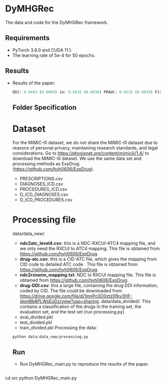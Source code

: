 # DyMHGRec
The data and code for the DyMHGRec framework.
## Requirements
* PyTorch 3.8.0 and CUDA 11.1.
* The learning rate of 5e-4 for 50 epochs.
## Results
* Results of the paper:

  ``` python
  DDI: 0.0493 (0.0005) Ja: 0.6835 (0.0038) PRAUC: 0.8535 (0.0029) F1: 0.7866 (0.0029) 
  ```
  ## Folder Specification
  # Dataset 
  For the MIMIC-III dataset, we do not share the MIMIC-III dataset due to reasons of personal privacy, maintaining research standards, and legal considerations. Go to https://physionet.org/content/mimiciii/1.4/ to download the MIMIC-III dataset. We use the same data set and processing methods as ExpDrug (https://github.com/hyh0606/ExpDrug).
  * PRESCRIPTIONS.csv
  * DIAGNOSES_ICD.csv
  * PROCEDURES_ICD.csv
  * D_ICD_DIAGNOSES.csv
  * D_ICD_PROCEDURES.csv
  # Processing file
  data/data_new/
  - **ndc2atc_level4.csv**: this is a NDC-RXCUI-ATC4 mapping file, and we only need the RXCUI to ATC4 mapping. This file is obtained from https://github.com/hyh0606/ExpDrug.
  - **drug-atc.csv**: this is a CID-ATC file, which gives the mapping from CID code to detailed ATC code . This file is obtained from https://github.com/hyh0606/ExpDrug.
  - **ndc2rxnorm_mapping.txt**: NDC to RXCUI mapping file. This file is obtained from https://github.com/hyh0606/ExpDrug.
  - **drug-DDI.csv**: this a large file, containing the drug DDI information, coded by CID. The file could be downloaded from https://drive.google.com/file/d/1mnPc0O0ztz0fkv3HF-dpmBb8PLWsEoDz/view?usp=sharing.
  data/data_divided/: This contains a classification of the drugs in the training set, the evaluation set, and the test set (run processing.py).
  * eval_divided.pkl
  * test_divided.pkl
  * train_divided.pkl
 Processing the data:

  ``` python
  python data/data_new/processing.py
  ```
  ## Run
  * Run DyMHGRec_main.py to reproduce the results of the paper.
  ```python
cd src
python DyMHGRec_main.py
```
  
  
